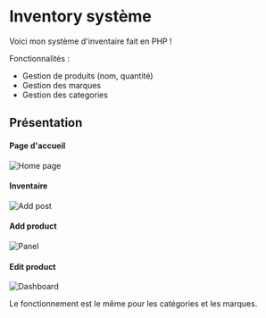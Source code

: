 # Inventory système
Voici mon système d'inventaire fait en PHP !

Fonctionnalités :
- Gestion de produits (nom, quantité)
- Gestion des marques
- Gestion des categories

## Présentation

#### Page d'accueil
![Home page](https://i.imgur.com/ZnwBkTf.png)

#### Inventaire
![Add post](https://i.imgur.com/Lk2qlMk.png)

#### Add product
![Panel](https://i.imgur.com/3iWH0Yj.png)

#### Edit product
![Dashboard](https://i.imgur.com/TOYNbw5.png)


Le fonctionnement est le même pour les catégories et les marques.
